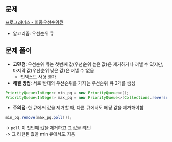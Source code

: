## 문제
[프로그래머스 - 이중우선순위큐](https://school.programmers.co.kr/learn/courses/30/lessons/42628) <br>
- 알고리즘: 우선순위 큐

## 문제 풀이
- **고민점**: 우선순위 큐는 첫번째 값(우선순위 높은 값)은 제거하거나 꺼낼 수 있지만, 마지막 값(우선순위 낮은 값)은 꺼낼 수 없음
  - 인덱스도 사용 불가
- **해결 방법**: 서로 반대의 우선순위를 가지는 우선순위 큐 2개를 생성
```java
PriorityQueue<Integer> min_pq = new PriorityQueue<>();
PriorityQueue<Integer> max_pq = new PriorityQueue<>(Collections.reverseOrder());
```
- **주의점**: 한 큐에서 값을 제거할 때, 다른 큐에서도 해당 값을 제거해야함
```java
min_pq.remove(max_pq.poll());
```
-> `poll` 이 첫번째 값을 제거하고 그 값을 리턴 <br>
-> 그 리턴된 값을 min 큐에서도 지움
